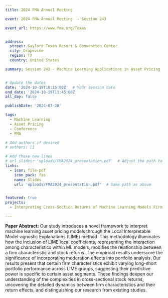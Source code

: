 ```yaml
---
title: 2024 FMA Annual Meeting

event: 2024 FMA Annual Meeting  - Session 243

event_url: https://www.fma.org/Texas


address:
  street: Gaylord Texan Resort & Convention Center
  city: Grapevine
  region: TX
  country: United States

summary: Session 243 - Machine Learning Applications in Asset Pricing


# Update the dates
date: '2024-10-19T10:15:00Z'  # Your session date
end_date: '2024-10-19T11:45:00Z'
all_day: false

publishDate: '2024-07-28'

tags:
  - Machine Learning
  - Asset Pricing
  - Conference
  - FMA

# Add authors if desired
# authors: []

# Add these new lines
# url_slides: 'uploads/FMA2024_presentation.pdf'  # Adjust the path to match your file name
links:
  - icon: file-pdf
    icon_pack: fas
    name: Slides
    url: 'uploads/FMA2024_presentation.pdf'  # Same path as above


featured: true
projects:
  - Interpreting Cross-Section Returns of Machine Learning Models Firm Characteristics and Moderation Effect through LIME

---
```


**Paper Abstract:**
Our study introduces a novel framework to interpret machine learning asset pricing models through the Local Interpretable Model-agnostic Explanations (LIME) method. This methodology illuminates how the inclusion of LIME local coefficients, representing the interaction among characteristics within ML models, modifies the relationship between a firm characteristic and stock returns. The empirical results underscore the significance of incorporating moderation effects into portfolio analysis. Our results present that certain firm characteristics exhibit varying long-short portfolio performance across LIME groups, suggesting their predictive power is specific to certain asset segments. These findings deepen our understanding of the complexities in cross-sectional stock returns, uncovering the detailed dynamics between firm characteristics and their return effects, and distinguishing our research from existing studies.